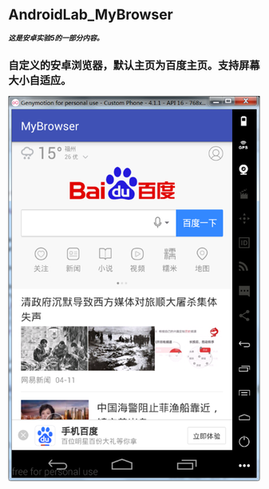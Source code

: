 # AndroidLab_MyBrowser
**_这是安卓实验5的一部分内容。_**<br>
## 自定义的安卓浏览器，默认主页为百度主页。支持屏幕大小自适应。<br>
 ![mybrowserPage](https://github.com/lois00/AndroidLab_MyBrowser/blob/master/app/src/main/java/cl/fjnu/edu/cn/mybrowser/images/mybrowserPage.png)
